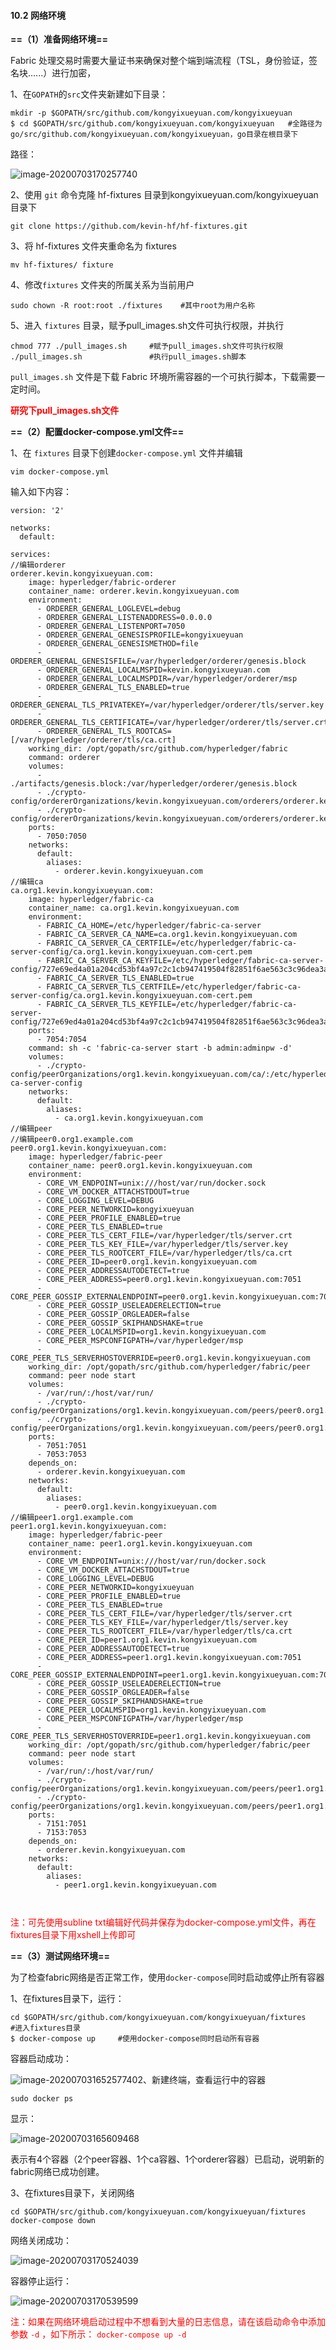 #### 10.2 网络环境

**==（1）准备网络环境==**

Fabric 处理交易时需要大量证书来确保对整个端到端流程（TSL，身份验证，签名块......）进行加密，

1、在`GOPATH`的`src`文件夹新建如下目录：

```
mkdir -p $GOPATH/src/github.com/kongyixueyuan.com/kongyixueyuan 
$ cd $GOPATH/src/github.com/kongyixueyuan.com/kongyixueyuan   #全路径为go/src/github.com/kongyixueyuan.com/kongyixueyuan，go目录在根目录下
```

路径：

![image-20200703170257740](https://tva1.sinaimg.cn/large/007S8ZIlly1ggqqzqnjqtj30vu074418.jpg)

2、使用 `git` 命令克隆 hf-fixtures 目录到kongyixueyuan.com/kongyixueyuan目录下

```
git clone https://github.com/kevin-hf/hf-fixtures.git
```

3、将 hf-fixtures 文件夹重命名为 fixtures

```
mv hf-fixtures/ fixture
```

4、修改`fixtures` 文件夹的所属关系为当前用户

```
sudo chown -R root:root ./fixtures    #其中root为用户名称
```

5、进入 `fixtures` 目录，赋予pull_images.sh文件可执行权限，并执行

```
chmod 777 ./pull_images.sh     #赋予pull_images.sh文件可执行权限
./pull_images.sh               #执行pull_images.sh脚本
```

`pull_images.sh` 文件是下载 Fabric 环境所需容器的一个可执行脚本，下载需要一定时间。

**<font color=red>研究下pull_images.sh文件</font>**



**==（2）配置docker-compose.yml文件==**

1、在 `fixtures` 目录下创建`docker-compose.yml` 文件并编辑

```
vim docker-compose.yml
```

输入如下内容：

```
version: '2'

networks:
  default:

services:
//编辑orderer
orderer.kevin.kongyixueyuan.com:
    image: hyperledger/fabric-orderer
    container_name: orderer.kevin.kongyixueyuan.com
    environment:
      - ORDERER_GENERAL_LOGLEVEL=debug
      - ORDERER_GENERAL_LISTENADDRESS=0.0.0.0
      - ORDERER_GENERAL_LISTENPORT=7050
      - ORDERER_GENERAL_GENESISPROFILE=kongyixueyuan
      - ORDERER_GENERAL_GENESISMETHOD=file
      - ORDERER_GENERAL_GENESISFILE=/var/hyperledger/orderer/genesis.block
      - ORDERER_GENERAL_LOCALMSPID=kevin.kongyixueyuan.com
      - ORDERER_GENERAL_LOCALMSPDIR=/var/hyperledger/orderer/msp
      - ORDERER_GENERAL_TLS_ENABLED=true
      - ORDERER_GENERAL_TLS_PRIVATEKEY=/var/hyperledger/orderer/tls/server.key
      - ORDERER_GENERAL_TLS_CERTIFICATE=/var/hyperledger/orderer/tls/server.crt
      - ORDERER_GENERAL_TLS_ROOTCAS=[/var/hyperledger/orderer/tls/ca.crt]
    working_dir: /opt/gopath/src/github.com/hyperledger/fabric
    command: orderer
    volumes:
      - ./artifacts/genesis.block:/var/hyperledger/orderer/genesis.block
      - ./crypto-config/ordererOrganizations/kevin.kongyixueyuan.com/orderers/orderer.kevin.kongyixueyuan.com/msp:/var/hyperledger/orderer/msp
      - ./crypto-config/ordererOrganizations/kevin.kongyixueyuan.com/orderers/orderer.kevin.kongyixueyuan.com/tls:/var/hyperledger/orderer/tls
    ports:
      - 7050:7050
    networks:
      default:
        aliases:
          - orderer.kevin.kongyixueyuan.com
//编辑ca
ca.org1.kevin.kongyixueyuan.com:
    image: hyperledger/fabric-ca
    container_name: ca.org1.kevin.kongyixueyuan.com
    environment:
      - FABRIC_CA_HOME=/etc/hyperledger/fabric-ca-server
      - FABRIC_CA_SERVER_CA_NAME=ca.org1.kevin.kongyixueyuan.com
      - FABRIC_CA_SERVER_CA_CERTFILE=/etc/hyperledger/fabric-ca-server-config/ca.org1.kevin.kongyixueyuan.com-cert.pem
      - FABRIC_CA_SERVER_CA_KEYFILE=/etc/hyperledger/fabric-ca-server-config/727e69ed4a01a204cd53bf4a97c2c1cb947419504f82851f6ae563c3c96dea3a_sk
      - FABRIC_CA_SERVER_TLS_ENABLED=true
      - FABRIC_CA_SERVER_TLS_CERTFILE=/etc/hyperledger/fabric-ca-server-config/ca.org1.kevin.kongyixueyuan.com-cert.pem
      - FABRIC_CA_SERVER_TLS_KEYFILE=/etc/hyperledger/fabric-ca-server-config/727e69ed4a01a204cd53bf4a97c2c1cb947419504f82851f6ae563c3c96dea3a_sk
    ports:
      - 7054:7054
    command: sh -c 'fabric-ca-server start -b admin:adminpw -d'
    volumes:
      - ./crypto-config/peerOrganizations/org1.kevin.kongyixueyuan.com/ca/:/etc/hyperledger/fabric-ca-server-config
    networks:
      default:
        aliases:
          - ca.org1.kevin.kongyixueyuan.com
//编辑peer
//编辑peer0.org1.example.com
peer0.org1.kevin.kongyixueyuan.com:
    image: hyperledger/fabric-peer
    container_name: peer0.org1.kevin.kongyixueyuan.com
    environment:
      - CORE_VM_ENDPOINT=unix:///host/var/run/docker.sock
      - CORE_VM_DOCKER_ATTACHSTDOUT=true
      - CORE_LOGGING_LEVEL=DEBUG
      - CORE_PEER_NETWORKID=kongyixueyuan
      - CORE_PEER_PROFILE_ENABLED=true
      - CORE_PEER_TLS_ENABLED=true
      - CORE_PEER_TLS_CERT_FILE=/var/hyperledger/tls/server.crt
      - CORE_PEER_TLS_KEY_FILE=/var/hyperledger/tls/server.key
      - CORE_PEER_TLS_ROOTCERT_FILE=/var/hyperledger/tls/ca.crt
      - CORE_PEER_ID=peer0.org1.kevin.kongyixueyuan.com
      - CORE_PEER_ADDRESSAUTODETECT=true
      - CORE_PEER_ADDRESS=peer0.org1.kevin.kongyixueyuan.com:7051
      - CORE_PEER_GOSSIP_EXTERNALENDPOINT=peer0.org1.kevin.kongyixueyuan.com:7051
      - CORE_PEER_GOSSIP_USELEADERELECTION=true
      - CORE_PEER_GOSSIP_ORGLEADER=false
      - CORE_PEER_GOSSIP_SKIPHANDSHAKE=true
      - CORE_PEER_LOCALMSPID=org1.kevin.kongyixueyuan.com
      - CORE_PEER_MSPCONFIGPATH=/var/hyperledger/msp
      - CORE_PEER_TLS_SERVERHOSTOVERRIDE=peer0.org1.kevin.kongyixueyuan.com
    working_dir: /opt/gopath/src/github.com/hyperledger/fabric/peer
    command: peer node start
    volumes:
      - /var/run/:/host/var/run/
      - ./crypto-config/peerOrganizations/org1.kevin.kongyixueyuan.com/peers/peer0.org1.kevin.kongyixueyuan.com/msp:/var/hyperledger/msp
      - ./crypto-config/peerOrganizations/org1.kevin.kongyixueyuan.com/peers/peer0.org1.kevin.kongyixueyuan.com/tls:/var/hyperledger/tls
    ports:
      - 7051:7051
      - 7053:7053
    depends_on:
      - orderer.kevin.kongyixueyuan.com
    networks:
      default:
        aliases:
          - peer0.org1.kevin.kongyixueyuan.com
//编辑peer1.org1.example.com
peer1.org1.kevin.kongyixueyuan.com:
    image: hyperledger/fabric-peer
    container_name: peer1.org1.kevin.kongyixueyuan.com
    environment:
      - CORE_VM_ENDPOINT=unix:///host/var/run/docker.sock
      - CORE_VM_DOCKER_ATTACHSTDOUT=true
      - CORE_LOGGING_LEVEL=DEBUG
      - CORE_PEER_NETWORKID=kongyixueyuan
      - CORE_PEER_PROFILE_ENABLED=true
      - CORE_PEER_TLS_ENABLED=true
      - CORE_PEER_TLS_CERT_FILE=/var/hyperledger/tls/server.crt
      - CORE_PEER_TLS_KEY_FILE=/var/hyperledger/tls/server.key
      - CORE_PEER_TLS_ROOTCERT_FILE=/var/hyperledger/tls/ca.crt
      - CORE_PEER_ID=peer1.org1.kevin.kongyixueyuan.com
      - CORE_PEER_ADDRESSAUTODETECT=true
      - CORE_PEER_ADDRESS=peer1.org1.kevin.kongyixueyuan.com:7051
      - CORE_PEER_GOSSIP_EXTERNALENDPOINT=peer1.org1.kevin.kongyixueyuan.com:7051
      - CORE_PEER_GOSSIP_USELEADERELECTION=true
      - CORE_PEER_GOSSIP_ORGLEADER=false
      - CORE_PEER_GOSSIP_SKIPHANDSHAKE=true
      - CORE_PEER_LOCALMSPID=org1.kevin.kongyixueyuan.com
      - CORE_PEER_MSPCONFIGPATH=/var/hyperledger/msp
      - CORE_PEER_TLS_SERVERHOSTOVERRIDE=peer1.org1.kevin.kongyixueyuan.com
    working_dir: /opt/gopath/src/github.com/hyperledger/fabric/peer
    command: peer node start
    volumes:
      - /var/run/:/host/var/run/
      - ./crypto-config/peerOrganizations/org1.kevin.kongyixueyuan.com/peers/peer1.org1.kevin.kongyixueyuan.com/msp:/var/hyperledger/msp
      - ./crypto-config/peerOrganizations/org1.kevin.kongyixueyuan.com/peers/peer1.org1.kevin.kongyixueyuan.com/tls:/var/hyperledger/tls
    ports:
      - 7151:7051
      - 7153:7053
    depends_on:
      - orderer.kevin.kongyixueyuan.com
    networks:
      default:
        aliases:
          - peer1.org1.kevin.kongyixueyuan.com



```

<font color=red>注：可先使用subline txt编辑好代码并保存为docker-compose.yml文件，再在fixtures目录下用xshell上传即可</font>



**==（3）测试网络环境==**

为了检查fabric网络是否正常工作，使用`docker-compose`同时启动或停止所有容器

1、在fixtures目录下，运行：

```
cd $GOPATH/src/github.com/kongyixueyuan.com/kongyixueyuan/fixtures    #进入fixtures目录
$ docker-compose up     #使用docker-compose同时启动所有容器
```

容器启动成功：

![image-20200703165257740](https://tva1.sinaimg.cn/large/007S8ZIlly1ggqqzp9z0kj318m0eqamx.jpg)2、新建终端，查看运行中的容器

```
sudo docker ps
```

显示：

![image-20200703165609468](https://tva1.sinaimg.cn/large/007S8ZIlly1ggqqzq60q9j31a2070n0i.jpg)

表示有4个容器（2个peer容器、1个ca容器、1个orderer容器）已启动，说明新的fabric网络已成功创建。

3、在fixtures目录下，关闭网络

```
cd $GOPATH/src/github.com/kongyixueyuan.com/kongyixueyuan/fixtures
docker-compose down
```

网络关闭成功：

![image-20200703170524039](https://tva1.sinaimg.cn/large/007S8ZIlly1ggqqzor46cj30z707877a.jpg)

容器停止运行：

![image-20200703170539599](https://tva1.sinaimg.cn/large/007S8ZIlly1ggqqzpriepj31ae0bkwmc.jpg)

<font color=red>注：如果在网络环境启动过程中不想看到大量的日志信息，请在该启动命令中添加参数 `-d` ，如下所示： `docker-compose up -d` </font>

